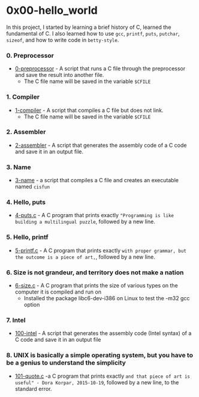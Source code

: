 # 0x00-hello_world

In this project, I started by learning a brief history of C, learned the fundamental of C. I also learned how to use ```gcc```, ```printf```, ```puts```, ```putchar```, ```sizeof```, and how to write code in ```betty-style```.

### 0. Preprocessor
- [0-preprocessor](https://github.com/jacobgbemi/alx-low_level_programming/blob/master/0x00-hello_world/0-preprocessor) - A script that runs a C file through the preprocessor and save the result into another file.
  - The C file name will be saved in the variable ```$CFILE```

### 1. Compiler
- [1-compiler](https://github.com/jacobgbemi/alx-low_level_programming/blob/master/0x00-hello_world/1-compiler) - A script that compiles a C file but does not link.
  - The C file name will be saved in the variable ```$CFILE```

### 2. Assembler
- [2-assembler](https://github.com/jacobgbemi/alx-low_level_programming/blob/master/0x00-hello_world/2-assembler) - A script that generates the assembly code of a C code and save it in an output file.

### 3. Name
- [3-name](https://github.com/jacobgbemi/alx-low_level_programming/blob/master/0x00-hello_world/3-name) - a script that compiles a C file and creates an executable named ```cisfun```

### 4. Hello, puts
- [4-puts.c](https://github.com/jacobgbemi/alx-low_level_programming/blob/master/0x00-hello_world/4-puts.c) - A C program that prints exactly ```"Programming is like building a multilingual puzzle```, followed by a new line.

### 5. Hello, printf
- [5-printf.c](https://github.com/jacobgbemi/alx-low_level_programming/blob/master/0x00-hello_world/5-printf.c) - A C program that prints exactly ```with proper grammar, but the outcome is a piece of art,```, followed by a new line.

### 6. Size is not grandeur, and territory does not make a nation
- [6-size.c](https://github.com/jacobgbemi/alx-low_level_programming/blob/master/0x00-hello_world/6-size.c) - A C program that prints the size of various types on the computer it is compiled and run on
  - Installed the package libc6-dev-i386 on Linux to test the -m32 gcc option

### 7. Intel
- [100-intel](https://github.com/jacobgbemi/alx-low_level_programming/blob/master/0x00-hello_world/100-intel) - A script that generates the assembly code (Intel syntax) of a C code and save it in an output file

### 8. UNIX is basically a simple operating system, but you have to be a genius to understand the simplicity
- [101-quote.c](https://github.com/jacobgbemi/alx-low_level_programming/blob/master/0x00-hello_world/101-quote.c) -a C program that prints exactly ```and that piece of art is useful" - Dora Korpar, 2015-10-19```, followed by a new line, to the standard error. 
